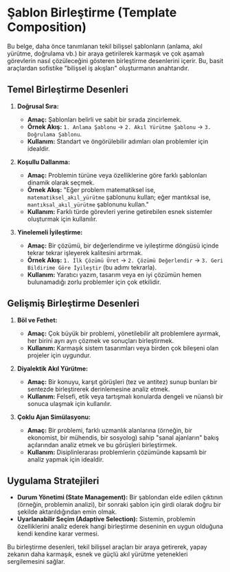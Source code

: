 # Şablon Birleştirme (Template Composition)

Bu belge, daha önce tanımlanan tekil bilişsel şablonların (anlama, akıl yürütme, doğrulama vb.) bir araya getirilerek karmaşık ve çok aşamalı görevlerin nasıl çözüleceğini gösteren birleştirme desenlerini içerir. Bu, basit araçlardan sofistike "bilişsel iş akışları" oluşturmanın anahtarıdır.

## Temel Birleştirme Desenleri

1.  **Doğrusal Sıra:**
    *   **Amaç:** Şablonları belirli ve sabit bir sırada zincirlemek.
    *   **Örnek Akış:** `1. Anlama Şablonu` → `2. Akıl Yürütme Şablonu` → `3. Doğrulama Şablonu`.
    *   **Kullanım:** Standart ve öngörülebilir adımları olan problemler için idealdir.

2.  **Koşullu Dallanma:**
    *   **Amaç:** Problemin türüne veya özelliklerine göre farklı şablonları dinamik olarak seçmek.
    *   **Örnek Akış:** "Eğer problem matematiksel ise, `matematiksel_akıl_yürütme` şablonunu kullan; eğer mantıksal ise, `mantıksal_akıl_yürütme` şablonunu kullan."
    *   **Kullanım:** Farklı türde görevleri yerine getirebilen esnek sistemler oluşturmak için kullanılır.

3.  **Yinelemeli İyileştirme:**
    *   **Amaç:** Bir çözümü, bir değerlendirme ve iyileştirme döngüsü içinde tekrar tekrar işleyerek kalitesini artırmak.
    *   **Örnek Akış:** `1. İlk Çözümü Üret` → `2. Çözümü Değerlendir` → `3. Geri Bildirime Göre İyileştir` (bu adımı tekrarla).
    *   **Kullanım:** Yaratıcı yazım, tasarım veya en iyi çözümün hemen bulunamadığı zorlu problemler için çok etkilidir.

## Gelişmiş Birleştirme Desenleri

1.  **Böl ve Fethet:**
    *   **Amaç:** Çok büyük bir problemi, yönetilebilir alt problemlere ayırmak, her birini ayrı ayrı çözmek ve sonuçları birleştirmek.
    *   **Kullanım:** Karmaşık sistem tasarımları veya birden çok bileşeni olan projeler için uygundur.

2.  **Diyalektik Akıl Yürütme:**
    *   **Amaç:** Bir konuyu, karşıt görüşleri (tez ve antitez) sunup bunları bir sentezde birleştirerek derinlemesine analiz etmek.
    *   **Kullanım:** Felsefi, etik veya tartışmalı konularda dengeli ve nüanslı bir sonuca ulaşmak için kullanılır.

3.  **Çoklu Ajan Simülasyonu:**
    *   **Amaç:** Bir problemi, farklı uzmanlık alanlarına (örneğin, bir ekonomist, bir mühendis, bir sosyolog) sahip "sanal ajanların" bakış açılarından analiz etmek ve bu görüşleri birleştirmek.
    *   **Kullanım:** Disiplinlerarası problemlerin çözümünde kapsamlı bir analiz yapmak için idealdir.

## Uygulama Stratejileri

*   **Durum Yönetimi (State Management):** Bir şablondan elde edilen çıktının (örneğin, problemin analizi), bir sonraki şablon için girdi olarak doğru bir şekilde aktarıldığından emin olmak.
*   **Uyarlanabilir Seçim (Adaptive Selection):** Sistemin, problemin özelliklerini analiz ederek hangi birleştirme deseninin en uygun olduğuna kendi kendine karar vermesi.

Bu birleştirme desenleri, tekil bilişsel araçları bir araya getirerek, yapay zekanın daha karmaşık, esnek ve güçlü akıl yürütme yetenekleri sergilemesini sağlar.
